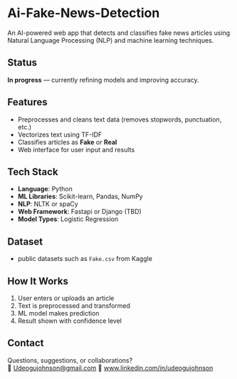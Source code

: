 # Ai-Fake-News-Detection


An AI-powered web app that detects and classifies fake news articles using Natural Language Processing (NLP) and machine learning techniques.

## Status
**In progress** — currently refining models and improving accuracy.

## Features
-  Preprocesses and cleans text data (removes stopwords, punctuation, etc.)
- Vectorizes text using TF-IDF
-  Classifies articles as **Fake** or **Real**
- Web interface for user input and results

## Tech Stack
- **Language**: Python  
- **ML Libraries**: Scikit-learn, Pandas, NumPy  
- **NLP**: NLTK or spaCy
- **Web Framework**: Fastapi or Django (TBD)  
- **Model Types**: Logistic Regression

## Dataset
- public datasets such as `Fake.csv` from Kaggle

## How It Works
1. User enters or uploads an article  
2. Text is preprocessed and transformed  
3. ML model makes prediction  
4. Result shown with confidence level

## Contact
Questions, suggestions, or collaborations?  
📧 Udeogujohnson@gmail.com
🔗 www.linkedin.com/in/udeogujohnson

